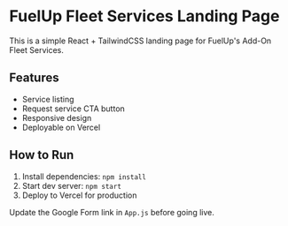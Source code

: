 
# FuelUp Fleet Services Landing Page

This is a simple React + TailwindCSS landing page for FuelUp's Add-On Fleet Services.

## Features
- Service listing
- Request service CTA button
- Responsive design
- Deployable on Vercel

## How to Run
1. Install dependencies: `npm install`
2. Start dev server: `npm start`
3. Deploy to Vercel for production

Update the Google Form link in `App.js` before going live.
